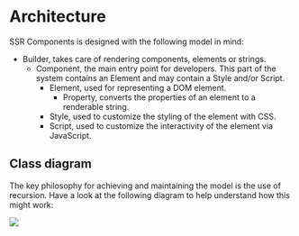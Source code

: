 # Architecture

SSR Components is designed with the following model in mind:

-   Builder, takes care of rendering components, elements or strings.
    -   Component, the main entry point for developers. This part of the system contains an Element and may contain a Style and/or Script.
        -   Element, used for representing a DOM element.
            -   Property, converts the properties of an element to a renderable string.
        -   Style, used to customize the styling of the element with CSS.
        -   Script, used to customize the interactivity of the element via JavaScript.

## Class diagram

The key philosophy for achieving and maintaining the model is the use of recursion. Have a look at the following diagram to help understand how this might work:

<div hidden>

```plantuml:main-class-diagram

class Builder {
    # children: string[]|Component[]|Element[]
    + renderElements(): string
    + renderStyles(): string
    + renderScripts(): string
}

class Component {
    # element: Element
    # style: Style
    # script: script
    + renderElement(): string
    + renderStyle(): string
    + renderScript(): string
}

class Element {
    # tag: string
    # props: Property[]
    + toString(): string
}

class Property {
    # name: string
    # value: string
    + toString(): string
    + getChildren(): Builder
}

class Style {
    # template: string
    # element: Element
    + toString(): string
    # elementChildrenStylesToString(): string
}

class Script {
    # template: string
    # element: Element
    + toString(): string
    # elementChildrenScriptsToString(): string
}

Builder ..> Component
Builder ..> Element
Component ..> Element
Component ..> Style
Component ..> Script
Element ..> Property
Property ..> Builder

@enduml
```

</div>

![](./assets/main-class-div.svg)
